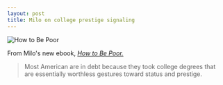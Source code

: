 ```yaml
---
layout: post
title: Milo on college prestige signaling
---
```


![How to Be Poor](/commonplace/assets/images/How-to-Be-Poor-Milo.jpg)

From Milo's new ebook, *[How to Be Poor.](https://www.amazon.com/dp/B07QLRVPMK/ref=cm_sw_em_r_mt_dp_U_ra4RCb68KNH2C)*


>Most American are in debt because they took college degrees that are essentially worthless gestures toward status and prestige.

